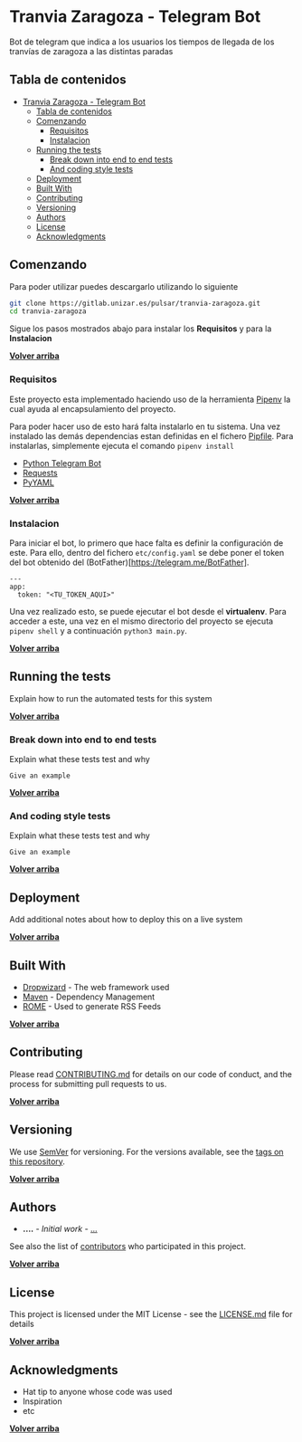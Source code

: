 # Tranvia Zaragoza - Telegram Bot

Bot de telegram que indica a los usuarios los tiempos de llegada de los tranvías
de zaragoza a las distintas paradas

## Tabla de contenidos

- [Tranvia Zaragoza - Telegram Bot](#tranvia-zaragoza---telegram-bot)
    - [Tabla de contenidos](#tabla-de-contenidos)
    - [Comenzando](#comenzando)
        - [Requisitos](#requisitos)
        - [Instalacion](#instalacion)
    - [Running the tests](#running-the-tests)
        - [Break down into end to end tests](#break-down-into-end-to-end-tests)
        - [And coding style tests](#and-coding-style-tests)
    - [Deployment](#deployment)
    - [Built With](#built-with)
    - [Contributing](#contributing)
    - [Versioning](#versioning)
    - [Authors](#authors)
    - [License](#license)
    - [Acknowledgments](#acknowledgments)

## Comenzando

Para poder utilizar puedes descargarlo utilizando lo siguiente

```sh
git clone https://gitlab.unizar.es/pulsar/tranvia-zaragoza.git
cd tranvia-zaragoza
```

Sigue los pasos mostrados abajo para instalar los **Requisitos** y para la **Instalacion**

**[Volver arriba](#tabla-de-contenidos)**

### Requisitos

Este proyecto esta implementado haciendo uso de la herramienta
[Pipenv](https://docs.pipenv.org/) la cual ayuda al encapsulamiento del proyecto.

Para poder hacer uso de esto hará falta instalarlo en tu sistema. Una vez instalado
las demás dependencias estan definidas en el fichero [Pipfile](Pipfile). Para
instalarlas, simplemente ejecuta el comando `pipenv install`

- [Python Telegram Bot](https://github.com/python-telegram-bot/python-telegram-bot)
- [Requests](http://docs.python-requests.org/en/master/)
- [PyYAML](http://pyyaml.org/wiki/PyYAMLDocumentation)

**[Volver arriba](#tabla-de-contenidos)**

### Instalacion

Para iniciar el bot, lo primero que hace falta es definir la configuración
de este. Para ello, dentro del fichero `etc/config.yaml` se debe poner el token 
del bot obtenido del (BotFather)[https://telegram.me/BotFather].

```
---
app:
  token: "<TU_TOKEN_AQUI>"
```

Una vez realizado esto, se puede ejecutar el bot desde el **virtualenv**.
Para acceder a este, una vez en el mismo directorio del proyecto se ejecuta
`pipenv shell` y a continuación `python3 main.py`.

**[Volver arriba](#tabla-de-contenidos)**

## Running the tests

Explain how to run the automated tests for this system

**[Volver arriba](#tabla-de-contenidos)**

### Break down into end to end tests

Explain what these tests test and why

```
Give an example
```

**[Volver arriba](#tabla-de-contenidos)**

### And coding style tests

Explain what these tests test and why

```
Give an example
```

**[Volver arriba](#tabla-de-contenidos)**

## Deployment

Add additional notes about how to deploy this on a live system

**[Volver arriba](#tabla-de-contenidos)**

## Built With

* [Dropwizard](http://www.dropwizard.io/1.0.2/docs/) - The web framework used
* [Maven](https://maven.apache.org/) - Dependency Management
* [ROME](https://rometools.github.io/rome/) - Used to generate RSS Feeds

**[Volver arriba](#tabla-de-contenidos)**

## Contributing

Please read [CONTRIBUTING.md](https://gist.github.com/PurpleBooth/b24679402957c63ec426) for details on our code of conduct, and the process for submitting pull requests to us.

**[Volver arriba](#tabla-de-contenidos)**

## Versioning

We use [SemVer](http://semver.org/) for versioning. For the versions available, see the [tags on this repository](https://github.com/your/project/tags). 

**[Volver arriba](#tabla-de-contenidos)**

## Authors

* **....** - *Initial work* - [...](https://github.com)

See also the list of [contributors](https://github.com/your/project/contributors) who participated in this project.

**[Volver arriba](#tabla-de-contenidos)**

## License

This project is licensed under the MIT License - see the [LICENSE.md](LICENSE.md) file for details

**[Volver arriba](#tabla-de-contenidos)**

## Acknowledgments

* Hat tip to anyone whose code was used
* Inspiration
* etc

**[Volver arriba](#tabla-de-contenidos)**